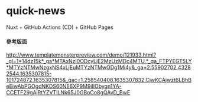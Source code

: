# quick-news

Nuxt + GitHub Actions (CD) + GitHub Pages

#### 參考版面

http://www.templatemonsterpreview.com/demo/121933.html?_gl=1*14dz15k*_ga*MTAxNzI0ODcyLjE2MzUzMDc4MTU.*_ga_FTPYEGT5LY*MTYzNTMwNzgxNS4xLjEuMTYzNTMwODg1Mi4y&_ga=2.55902702.43282544.1635307815-101724872.1635307815&_gac=1.258540408.1635307832.CjwKCAjwzt6LBhBeEiwAbPGOgdNKDS60NE6XP9M9iIlObygn1YA-CCETF29gAjRtYZVTILNk65J0GBoCo8gQAvD_BwE
